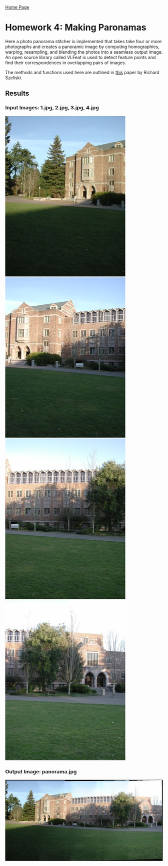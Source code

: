 [Home Page](../README.md)
# Homework 4: Making Paronamas
Here a photo panorama stitcher is implemented that takes take four or more photographs and creates a panoramic image by 
computing homographies, warping, resampling, and blending the photos into a seamless output image. An open source library 
called VLFeat is used to detect feature points and find their correspondences in overlapping pairs of images.

The methods and functions used here are outlined in [this](http://pages.cs.wisc.edu/~dyer/cs534/papers/szeliski96.pdf) paper by 
Richard Szeliski.

## Results
### Input Images: 1.jpg, 2.jpg, 3.jpg, 4.jpg
![](input_images/1.jpg)
![](input_images/2.jpg)
![](input_images/3.jpg) 
![](input_images/4.jpg)
### Output Image: panorama.jpg
![](output_images/panorama.jpg)
